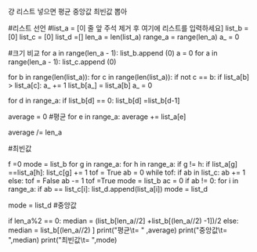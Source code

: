 
걍 리스트 넣으면 평균 중앙값 최빈값 뽑아

#리스트 선언 
#list_a  = [이 줄 앞 주석 제거 후 여기에 리스트를 입력하세요]
list_b  = [0]
list_c  = [0]
list_d  =[]
len_a   = len(list_a)
range_a = range(len_a)
a_ = 0

#크기 비교
for a in range(len_a - 1):
    list_b.append (0)
a = 0 
for a in range(len_a - 1):
    list_c.append (0)

for b in range(len(list_a)):
    for c in range(len(list_a)):
        if not c == b:
            if list_a[b] > list_a[c]:
                a_ += 1
    list_b[a_] = list_a[b]
    a_ = 0
    
for d in range_a:
    if list_b[d] == 0:
        list_b[d] =list_b[d-1]


average = 0
#평균
for e in range_a:
    average += list_a[e]

average /= len_a



#최빈값

f =0
mode = list_b
for g in range_a:
    for h in range_a:
        if  g != h:
            if list_a[g] ==list_a[h]:
                list_c[g] += 1
tof = True
ab = 0
while tof:
    if ab in list_c:
        ab += 1
    else:
        tof = False
        ab -= 1
tof =True
mode = list_b
ac = 0
if ab != 0:
    for i in range_a:
        if ab == list_c[i]:
            list_d.append(list_a[i])
            mode = list_d
        
mode = list_d
#중앙값

if len_a%2 == 0:
    median = (list_b[len_a//2] +list_b[(len_a//2) -1])/2
else:
    median = list_b[(len_a//2) ]
print("평균\t= " ,average)
print("중앙값\t= ",median)
print("최빈값\t= ",mode)
